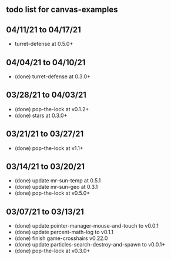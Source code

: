 ## todo list for canvas-examples

## 04/11/21 to 04/17/21
* turret-defense at 0.5.0+

## 04/04/21 to 04/10/21
* (done) turret-defense at 0.3.0+

## 03/28/21 to 04/03/21
* (done) pop-the-lock at v0.1.2+
* (done) stars at 0.3.0+

## 03/21/21 to 03/27/21
* (done) pop-the-lock at v1.1+

## 03/14/21 to 03/20/21
* (done) update mr-sun-temp at 0.5.1
* (done) update mr-sun-geo at 0.3.1
* (done) pop-the-lock at v0.5.0+

## 03/07/21 to 03/13/21
* (done) update pointer-manager-mouse-and-touch to v0.0.1
* (done) update percent-math-log to v0.1.1
* (done) finish game-crosshairs v0.22.0
* (done) update particles-search-destroy-and-spawn to v0.0.1+
* (done) pop-the-lock at v0.3.0+
